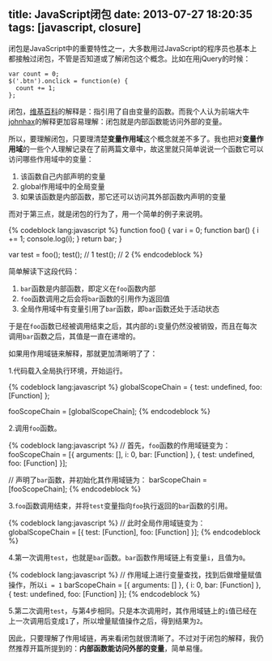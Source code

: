 title: JavaScript闭包
date: 2013-07-27 18:20:35
tags: [javascript, closure]
---
闭包是JavaScript中的重要特性之一，大多数用过JavaScript的程序员也基本上都接触过闭包，不管是否知道或了解闭包这个概念。比如在用jQuery的时候：

``` lang:javascript
var count = 0;
$('.btn').onclick = function(e) {
  count += 1;
};
```

闭包，[维基百科]的解释是：指引用了自由变量的函数。而我个人认为前端大牛[johnhax](http://weibo.com/haxy)的解释更加容易理解：闭包就是内部函数能访问外部的变量。

所以，要理解闭包，只要理清楚**变量作用域**这个概念就差不多了。我也把对**变量作用域**的一些个人理解记录在了前两篇文章中，故这里就只简单说说一个函数它可以访问哪些作用域中的变量：

1. 该函数自己内部声明的变量
2. global作用域中的全局变量
3. 如果该函数是内部函数，那它还可以访问其外部函数内声明的变量

而对于第三点，就是闭包的行为了，用一个简单的例子来说明。

<!-- more -->

{% codeblock lang:javascript %}
function foo() {
  var i = 0;
  function bar() {
    i += 1;
    console.log(i);
  }
  return bar;
}

var test = foo();
test(); // 1
test(); // 2
{% endcodeblock %}

简单解读下这段代码：

1. `bar`函数是内部函数，即定义在`foo`函数内部
2. `foo`函数调用之后会将`bar`函数的引用作为返回值
3. 全局作用域中有变量引用了`bar`函数，即`bar`函数还处于活动状态

于是在`foo`函数已经被调用结束之后，其内部的`i`变量仍然没被销毁，而且在每次调用`bar`函数之后，其值是一直在递增的。  

如果用作用域链来解释，那就更加清晰明了了：  

1.代码载入全局执行环境，开始运行。

{% codeblock lang:javascript %}
globalScopeChain = {
  test: undefined,
  foo: [Function]
};

fooScopeChain = [globalScopeChain];
{% endcodeblock %}

2.调用`foo`函数。

{% codeblock lang:javascript %}
// 首先，`foo`函数的作用域链变为：
fooScopeChain = [{
  arguments: [],
  i: 0,
  bar: [Function]
}, {
  test: undefined,
  foo: [Function]
}];

// 声明了`bar`函数，并初始化其作用域链为：
barScopeChain = [fooScopeChain];
{% endcodeblock %}

3.`foo`函数调用结束，并将`test`变量指向`foo`执行返回的`bar`函数的引用。

{% codeblock lang:javascript %}
// 此时全局作用域链变为：
globalScopeChain = [{
  test: [Function],
  foo: [Function]
}];
{% endcodeblock %}

4.第一次调用`test`，也就是`bar`函数。`bar`函数作用域链上有变量`i`，且值为`0`。

{% codeblock lang:javascript %}
// 作用域上进行变量查找，找到后做增量赋值操作，所以`i = 1`
barScopeChain = [{
  arguments: []
}, {
  i: 0,
  bar: [Function]
}, {
  test: undefined,
  foo: [Function]
}];
{% endcodeblock %}

5.第二次调用`test`，与第4步相同。只是本次调用时，其作用域链上的`i`值已经在上一次调用后变成`1`了，所以增量赋值操作之后，得到结果为`2`。  

因此，只要理解了作用域链，再来看闭包就很清晰了。不过对于闭包的解释，我仍然推荐开篇所提到的：**内部函数能访问外部的变量**，简单易懂。  

[维基百科]: http://zh.wikipedia.org/wiki/%E9%97%AD%E5%8C%85_(%E8%AE%A1%E7%AE%97%E6%9C%BA%E7%A7%91%E5%AD%A6)